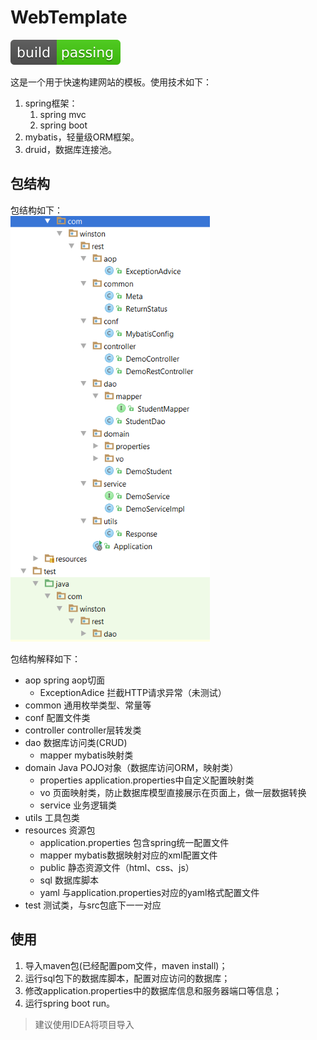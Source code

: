 # WebTemplate
![](/image/build-passing-brightgreen.svg)

这是一个用于快速构建网站的模板。使用技术如下：
1. spring框架：
	1. spring mvc
	2. spring boot
2. mybatis，轻量级ORM框架。
3. druid，数据库连接池。
## 包结构
包结构如下：<br>
![](/image/resttemplate-package.PNG)

包结构解释如下：
- aop spring aop切面
	- ExceptionAdice 拦截HTTP请求异常（未测试）
- common 通用枚举类型、常量等
- conf 配置文件类
- controller controller层转发类
- dao 数据库访问类(CRUD)
	- mapper mybatis映射类
- domain Java POJO对象（数据库访问ORM，映射类）
	- properties application.properties中自定义配置映射类
	- vo 页面映射类，防止数据库模型直接展示在页面上，做一层数据转换
	- service 业务逻辑类
- utils 工具包类
- resources 资源包
	- application.properties 包含spring统一配置文件
	- mapper mybatis数据映射对应的xml配置文件
	- public 静态资源文件（html、css、js）
	- sql 数据库脚本
	- yaml 与application.properties对应的yaml格式配置文件
- test 测试类，与src包底下一一对应

## 使用
1. 导入maven包(已经配置pom文件，maven install)；
1. 运行sql包下的数据库脚本，配置对应访问的数据库；
2. 修改application.properties中的数据库信息和服务器端口等信息；
3. 运行spring boot run。

> 建议使用IDEA将项目导入
